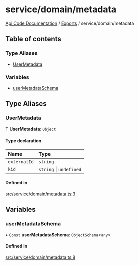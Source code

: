# service/domain/metadata
 
[Api Code Documentation](../README.md) / [Exports](../modules.md) / service/domain/metadata

## Table of contents

### Type Aliases

- [UserMetadata](service_domain_metadata.md#usermetadata)

### Variables

- [userMetadataSchema](service_domain_metadata.md#usermetadataschema)

## Type Aliases

### UserMetadata

Ƭ **UserMetadata**: `Object`

#### Type declaration

| Name | Type |
| :------ | :------ |
| `externalId` | `string` |
| `kid` | `string` \| `undefined` |

#### Defined in

[src/service/domain/metadata.ts:3](https://github.com/openkfw/TruBudget/blob/3b9e793/api/src/service/domain/metadata.ts#L3)

## Variables

### userMetadataSchema

• `Const` **userMetadataSchema**: `ObjectSchema`\<`any`\>

#### Defined in

[src/service/domain/metadata.ts:8](https://github.com/openkfw/TruBudget/blob/3b9e793/api/src/service/domain/metadata.ts#L8)
